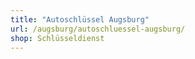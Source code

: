```yaml
---
title: "Autoschlüssel Augsburg"
url: /augsburg/autoschluessel-augsburg/
shop: Schlüsseldienst
---
```

